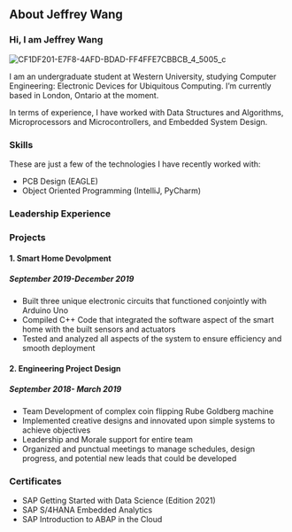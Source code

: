 ## About Jeffrey Wang
### Hi, I am Jeffrey Wang
![CF1DF201-E7F8-4AFD-BDAD-FF4FFE7CBBCB_4_5005_c](https://user-images.githubusercontent.com/96850874/147770654-6d698088-9b21-4e96-a135-4c743e110a4f.jpeg)




I am an undergraduate student at Western University, studying Computer Engineering: Electronic Devices for Ubiquitous Computing. I’m currently based in London, Ontario at the moment.

In terms of experience, I have worked with Data Structures and Algorithms, Microprocessors and Microcontrollers, and Embedded System Design.
### Skills
These are just a few of the technologies I have recently worked with:
-  PCB Design (EAGLE)
-  Object Oriented Programming (IntelliJ, PyCharm)                           

### Leadership Experience



### Projects

#### 1. Smart Home Devolpment
##### September 2019-December 2019
- Built three unique electronic circuits that functioned conjointly with Arduino Uno
- Compiled C++ Code that integrated the software aspect of the smart home with the built sensors and actuators
- Tested and analyzed all aspects of the system to ensure efficiency and smooth deployment

#### 2. Engineering Project Design
##### September 2018- March 2019
- Team Development of complex coin flipping Rube Goldberg machine
- Implemented creative designs and innovated upon simple systems to achieve objectives
- Leadership and Morale support for entire team
- Organized and punctual meetings to manage schedules, design progress, and potential new leads that could be developed


### Certificates
-  SAP Getting Started with Data Science (Edition 2021)                        
-  SAP S/4HANA Embedded Analytics                          
-  SAP Introduction to ABAP in the Cloud
